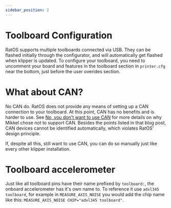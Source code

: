```yaml
---
sidebar_position: 2
---
```


# Toolboard Configuration

RatOS supports multiple toolboards connected via USB. They can be flashed initially through the configurator, and will automatically get flashed when klipper is updated. To configure your toolboard, you need to uncomment your board and features in the toolboard section in `printer.cfg` near the bottom, just before the user overides section.

# What about CAN?

No CAN do. RatOS does not provide any means of setting up a CAN connection to your toolboard. At this point, CAN has no benefits and is harder to use. See [No, you don't want to use CAN](/blog/no-you-dont-want-to-use-can) for more details on why Mikkel chose not to support CAN. Besides the points listed in that blog post, CAN devices cannot be identified automatically, which violates RatOS' design principle.

If, despite all this, still want to use CAN, you can do so manually just like every other klipper installation.

# Toolboard accelerometer

Just like all toolboard pins have their name prefixed by `toolboard:`, the onboard accelerometer has it's own name to. To reference it use `adxl345 toolboard`, for example in `MEASURE_AXIS_NOISE` you would add the chip name like this: `MEASURE_AXIS_NOISE CHIP="adxl345 toolboard"`.
